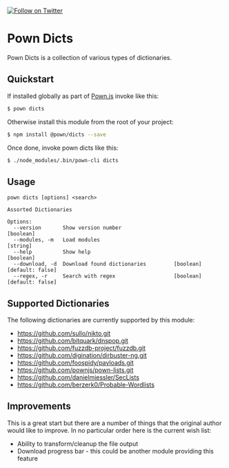 [![Follow on Twitter](https://img.shields.io/twitter/follow/pownjs.svg?logo=twitter)](https://twitter.com/pownjs)

# Pown Dicts

Pown Dicts is a collection of various types of dictionaries.

## Quickstart

If installed globally as part of [Pown.js](https://github.com/pownjs/pown) invoke like this:

```sh
$ pown dicts
```

Otherwise install this module from the root of your project:

```sh
$ npm install @pown/dicts --save
```

Once done, invoke pown dicts like this:

```sh
$ ./node_modules/.bin/pown-cli dicts
```

## Usage

```
pown dicts [options] <search>

Assorted Dictionaries

Options:
  --version       Show version number                                  [boolean]
  --modules, -m   Load modules                                          [string]
  --help          Show help                                            [boolean]
  --download, -d  Download found dictionaries         [boolean] [default: false]
  --regex, -r     Search with regex                   [boolean] [default: false]
```

## Supported Dictionaries

The following dictionaries are currently supported by this module:

* https://github.com/sullo/nikto.git
* https://github.com/bitquark/dnspop.git
* https://github.com/fuzzdb-project/fuzzdb.git
* https://github.com/digination/dirbuster-ng.git
* https://github.com/foospidy/payloads.git
* https://github.com/pownjs/pown-lists.git
* https://github.com/danielmiessler/SecLists
* https://github.com/berzerk0/Probable-Wordlists

## Improvements

This is a great start but there are a number of things that the original author would like to improve. In no particular order here is the current wish list:

* Ability to transform/cleanup the file output
* Download progress bar - this could be another module providing this feature
